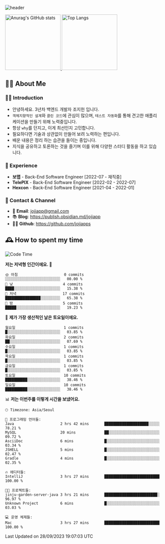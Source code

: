 ![header](https://capsule-render.vercel.app/api?type=transparent&fontColor=6b32af&height=200&text=Back-End%20Developer&fontSize=60)

<a href="#">
  <img height="180px" src="https://github-readme-stats.vercel.app/api?username=jojiapps&show_icons=true&theme=midnight-purple&locale=kr" alt="Anurag's GitHub stats"/>
</a>

<a href="#">
  <img height="180px" src="https://github-readme-stats.vercel.app/api/top-langs/?username=jojiapps&theme=midnight-purple&layout=compact&locale=kr" alt="Top Langs"/>
</a>

## 💁‍♂️ About Me

### 🙇‍♂️ Introduction

- 안녕하세요. 3년차 백엔드 개발자 조지헌 입니다.
- `객체지향적인 설계`와 `클린 코드`에 관심이 많으며, `테스트 자동화`를 통해 견고한 애플리케이션을 만들기 위해 노력중입니다.
- 항상 `why`를 던지고, 이게 최선인지 고민합니다.
- 필요하다면 기술과 상관없이 만들어 보려 노력하는 편입니다.
- 배운 내용은 정리 하는 습관을 들이는 중입니다.
- 지식을 공유하고 토론하는 것을 즐기며 이를 위해 다양한 스터디 활동을 하고 있습니다.

### 💼 Experience

- **보맵** - Back-End Software Engineer [2022-07 - 재직중]
- **TelePIX** - Back-End Software Engineer [2022-02 - 2022-07]
- **Hexcon** - Back-End Software Engineer [2021-04 - 2022-01]

### 🤝 Contact & Channel

- 📧 **Email**: jojiapp@gmail.com
- 📚 **Blog**: https://publish.obsidian.md/jojiapp
- 👨‍💻 **Github**: https://github.com/jojiapps

## 🕰 How to spent my time
<!--START_SECTION:waka-->
![Code Time](http://img.shields.io/badge/Code%20Time-564%20hrs%2048%20mins-blue)

**저는 저녁형 인간이에요. 🦉** 

```text
🌞 아침                     0 commits           ░░░░░░░░░░░░░░░░░░░░░░░░░   00.00 % 
🌆 낮　                     4 commits           ████░░░░░░░░░░░░░░░░░░░░░   15.38 % 
🌃 저녁                     17 commits          ████████████████░░░░░░░░░   65.38 % 
🌙 밤　                     5 commits           █████░░░░░░░░░░░░░░░░░░░░   19.23 % 
```
📅 **제가 가장 생산적인 날은 토요일이에요.** 

```text
월요일                      1 commits           █░░░░░░░░░░░░░░░░░░░░░░░░   03.85 % 
화요일                      2 commits           ██░░░░░░░░░░░░░░░░░░░░░░░   07.69 % 
수요일                      1 commits           █░░░░░░░░░░░░░░░░░░░░░░░░   03.85 % 
목요일                      1 commits           █░░░░░░░░░░░░░░░░░░░░░░░░   03.85 % 
금요일                      1 commits           █░░░░░░░░░░░░░░░░░░░░░░░░   03.85 % 
토요일                      10 commits          ██████████░░░░░░░░░░░░░░░   38.46 % 
일요일                      10 commits          ██████████░░░░░░░░░░░░░░░   38.46 % 
```


📊 **저는 이번주를 이렇게 시간을 보냈어요.** 

```text
🕑︎ Timezone: Asia/Seoul

💬 프로그래밍 언어들: 
Java                     2 hrs 42 mins       ████████████████████░░░░░   78.21 % 
MySQL                    20 mins             ██░░░░░░░░░░░░░░░░░░░░░░░   09.72 % 
AsciiDoc                 6 mins              █░░░░░░░░░░░░░░░░░░░░░░░░   03.34 % 
JSHELL                   5 mins              █░░░░░░░░░░░░░░░░░░░░░░░░   02.47 % 
Gradle                   4 mins              █░░░░░░░░░░░░░░░░░░░░░░░░   02.35 % 

🔥 에디터들: 
IntelliJ                 3 hrs 27 mins       █████████████████████████   100.00 % 

🐱‍💻 프로젝트들: 
jinju-garden-server-java 3 hrs 21 mins       ████████████████████████░   96.97 % 
Unknown Project          6 mins              █░░░░░░░░░░░░░░░░░░░░░░░░   03.03 % 

💻 운영 체제들: 
Mac                      3 hrs 27 mins       █████████████████████████   100.00 % 
```


 Last Updated on 28/09/2023 19:07:03 UTC
<!--END_SECTION:waka-->
